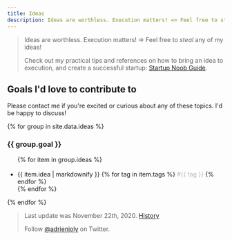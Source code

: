 ```yaml
---
title: Ideas
description: Ideas are worthless. Execution matters! => Feel free to steal any of my ideas!
---
```


> Ideas are worthless. Execution matters! => Feel free to *steal* any of my ideas!
> 
> Check out my practical tips and references on how to bring an idea to execution, and create a successful startup: [Startup Noob Guide](http://bit.ly/startupnoob).

## Goals I'd love to contribute to

Please contact me if you're excited or curious about any of these topics. I'd be happy to discuss!

<link rel="stylesheet" href="tweet-btn.css">
<style>
  .hashtag {
    color: #b7b7b7;
  }
  .ideas p {
    display: inline;
  }
  ul.ideas > li {
    margin-top: 1.25em;
  }
</style>

<!-- listed from _data/ideas.yaml -->
{% for group in site.data.ideas %}
### {{ group.goal }}
<ul class="ideas">
  {% for item in group.ideas %}
    <li>
      {{ item.idea | markdownify }}
      {% for tag in item.tags %}
        <span class="hashtag">#{{ tag }}</span>
      {% endfor %}
    </li>
  {% endfor %}
</ul>
{% endfor %}

> Last update was November 22th, 2020. [History](https://github.com/adrienjoly/adrienjoly.github.com/commits/master)
>
> Follow [@adrienjoly](https://twitter.com/adrienjoly) on Twitter.
